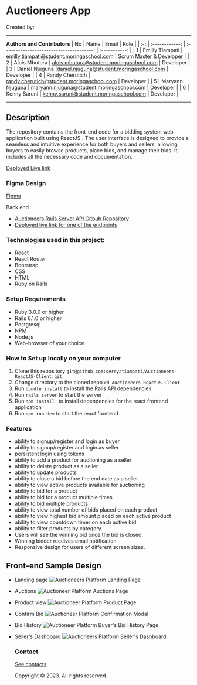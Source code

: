 # Auctioneers App
Created by: 

---
**Authors and Contributors**
| No  |      Name      |                  Email                   |     Role      |
| :-: | :------------: | :--------------------------------------: | :-----------: |
|  1 | Emilly Tiampati  | emilly.tiampati@student.moringaschool.com |   Scrum Master  & Developer    |
|  2  | Alois Mbutura  | 	alois.mbutura@student.moringaschool.com |   Developer      |
|  3  | Daniel Njuguna  |daniel.njuguna@student.moringaschool.com |   Developer      |
|  4  | Randy Cherutich  | randy.cherutich@student.moringaschool.com |   Developer        |
|  5  | Maryann Njuguna  | maryann.njuguna@student.moringaschool.com |   Developer       |
|  6  | Kenny Saruni  | kenny.saruni@student.moringaschool.com |   Developer       |

---
## Description
The repository contains the front-end code for a bidding system web application built using ReactJS . The user interface is designed to provide a seamless and intuitive experience for both buyers and sellers, allowing buyers to easily browse products, place bids, and manage their bids. It includes all the necessary code and documentation.

[Deployed Live link](https://auctioneers.vercel.app/)

### Figma Design
[Figma](https://www.figma.com/file/lDYzrdEsl1dlzT71XGUJ9c/Auctioneer-app?t=UFEMdL6vgaC2P0jV-0)

Back end
* [Auctioneers Rails Server API Gitbub Repository ](https://github.com/sereyatiampati/Auctioneers-Rails-API)
* [Deployed live link for one of the endpoints](https://testing-e1kb.onrender.com/products) 

### Technologies used in this project:
- React
- React Router
- Bootstrap
- CSS
- HTML
- Ruby on Rails


### Setup Requirements
* Ruby 3.0.0 or higher
* Rails 6.1.0 or higher
* Postgresql
* NPM
* Node.js
* Web-browser of your choice


### How to Set up locally on your computer
1. Clone this repository `git@github.com:sereyatiampati/Auctioneers-ReactJS-Client.git`
2. Change directory  to the cloned repo `cd Auctioneers-ReactJS-Client`
3. Run `bundle install` to install the Rails API dependencies 
4. Run `rails server` to start the server
5. Run `npm install ` to install dependencies for the react frontend application
6. Run `npm run dev` to start the react frontend 

### Features

* ability to signup/register and login as buyer
* ability to signup/register and login as seller
* persistent login using tokens
* ability to add a product for auctioning as a seller
* ability to delete product as a seller
* ability to update products
* ability to close a bid before the end date as a seller
* ability to view active products available for auctioning
* ability to bid for a product
* ability to bid for a product multiple times
* ability to bid multiple products
* ability to view total number of bids placed on each product
* ability to view highest bid amount placed on each active product
* ability to view countdown timer on each active bid
* ability to filter products by category
* Users will see the winning bid once the bid is closed. 
* Winning bidder receives email notification
* Responsive design for users of different screen sizes.

## Front-end Sample Design
* Landing page
<img
  src="./readme-images/homepage.png"
  alt="Auctioneers Platform Landing Page"
  title="Homepage">

* Auctions
<img
  src="./readme-images/auctions.png"
  alt="Auctioneer Platform Auctions Page"
  title="Auctions">

* Product view
<img
  src="./readme-images/product.png"
  alt="Auctioneer Platform Product Page"
  title="product">

* Confirm Bid
<img
  src="./readme-images/bidconfirm.png"
  alt="Auctioneer Platform Confirmation Modal"
  title="bid confirmation modal">

* Bid History
<img
  src="./readme-images/bidhistory.png"
  alt="Auctioneer Platform Buyer's Bid History Page"
  title="Bid history page">

* Seller's Dashboard
<img
  src="./readme-images/dashboard.png"
  alt="Auctioneers Platform Seller's Dashboard"
  title="Seller's Dashbord">

  ### Contact
  [See contacts](https://github.com/sereyatiampati)

  Copyright © 2023. All rights reserved.




